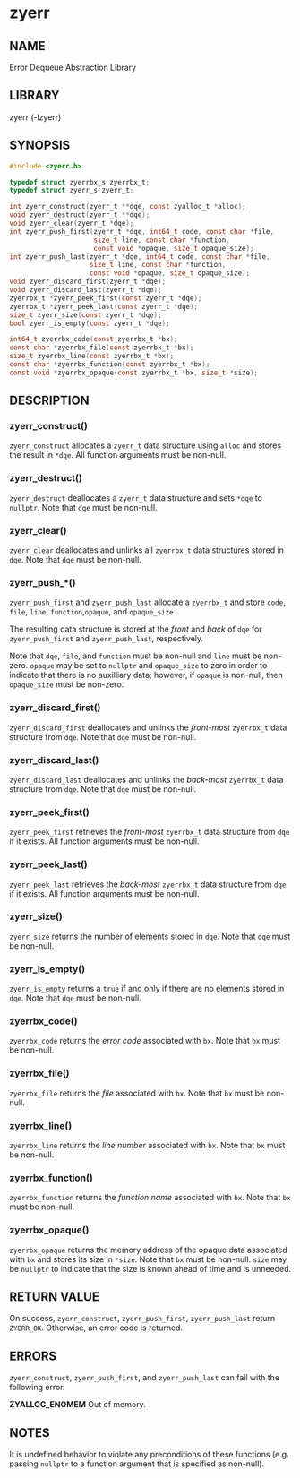 # zyerr

## NAME

Error Dequeue Abstraction Library

## LIBRARY

zyerr (-lzyerr)

## SYNOPSIS

```C
#include <zyerr.h>

typedef struct zyerrbx_s zyerrbx_t;
typedef struct zyerr_s zyerr_t;

int zyerr_construct(zyerr_t **dqe, const zyalloc_t *alloc);
void zyerr_destruct(zyerr_t **dqe);
void zyerr_clear(zyerr_t *dqe);
int zyerr_push_first(zyerr_t *dqe, int64_t code, const char *file,
                     size_t line, const char *function,
                     const void *opaque, size_t opaque_size);
int zyerr_push_last(zyerr_t *dqe, int64_t code, const char *file,
                    size_t line, const char *function,
                    const void *opaque, size_t opaque_size);
void zyerr_discard_first(zyerr_t *dqe);
void zyerr_discard_last(zyerr_t *dqe);
zyerrbx_t *zyerr_peek_first(const zyerr_t *dqe);
zyerrbx_t *zyerr_peek_last(const zyerr_t *dqe);
size_t zyerr_size(const zyerr_t *dqe);
bool zyerr_is_empty(const zyerr_t *dqe);

int64_t zyerrbx_code(const zyerrbx_t *bx);
const char *zyerrbx_file(const zyerrbx_t *bx);
size_t zyerrbx_line(const zyerrbx_t *bx);
const char *zyerrbx_function(const zyerrbx_t *bx);
const void *zyerrbx_opaque(const zyerrbx_t *bx, size_t *size);
```

## DESCRIPTION

### zyerr_construct()

`zyerr_construct` allocates a `zyerr_t` data structure using `alloc` and stores the result in `*dqe`. All function
arguments must be non-null.

### zyerr_destruct()

`zyerr_destruct` deallocates a `zyerr_t` data structure and sets `*dqe` to `nullptr`. Note that `dqe` must be non-null.

### zyerr_clear()

`zyerr_clear` deallocates and unlinks all `zyerrbx_t` data structures stored in `dqe`. Note that `dqe` must be non-null.

### zyerr_push_\*()

`zyerr_push_first` and `zyerr_push_last` allocate a `zyerrbx_t` and store `code`, `file`, `line`, `function`,`opaque`,
and `opaque_size`.

The resulting data structure is stored at the *front* and *back* of `dqe` for `zyerr_push_first` and `zyerr_push_last`,
respectively.

Note that `dqe`, `file`, and `function` must be non-null and `line` must be non-zero. `opaque` may be set to `nullptr`
and `opaque_size` to zero in order to indicate that there is no auxilliary data; however, if `opaque` is non-null,
then `opaque_size` must be non-zero.

### zyerr_discard_first()

`zyerr_discard_first` deallocates and unlinks the *front-most* `zyerrbx_t` data structure from `dqe`. Note that `dqe`
must be non-null.

### zyerr_discard_last()

`zyerr_discard_last` deallocates and unlinks the *back-most* `zyerrbx_t` data structure from `dqe`. Note that `dqe` must
be non-null.

### zyerr_peek_first()

`zyerr_peek_first` retrieves the *front-most* `zyerrbx_t` data structure from `dqe` if it exists. All function arguments
must be non-null.

### zyerr_peek_last()

`zyerr_peek_last` retrieves the *back-most* `zyerrbx_t` data structure from `dqe` if it exists. All function arguments
must be non-null.

### zyerr_size()

`zyerr_size` returns the number of elements stored in `dqe`. Note that `dqe` must be non-null.

### zyerr_is_empty()

`zyerr_is_empty` returns a `true` if and only if there are no elements stored in `dqe`. Note that `dqe` must be
non-null.

### zyerrbx_code()

`zyerrbx_code` returns the *error code* associated with `bx`. Note that `bx` must be non-null.

### zyerrbx_file()

`zyerrbx_file` returns the *file* associated with `bx`. Note that `bx` must be non-null.

### zyerrbx_line()

`zyerrbx_line` returns the *line number* associated with `bx`. Note that `bx` must be non-null.

### zyerrbx_function()

`zyerrbx_function` returns the *function name* associated with `bx`. Note that `bx` must be non-null.

### zyerrbx_opaque()

`zyerrbx_opaque` returns the memory address of the opaque data associated with `bx` and stores its size in `*size`. Note
that `bx` must be non-null. `size` may be `nullptr` to indicate that the size is known ahead of time and is unneeded.

## RETURN VALUE

On success, `zyerr_construct`, `zyerr_push_first`, `zyerr_push_last` return `ZYERR_OK`. Otherwise, an error code is
returned.

## ERRORS

`zyerr_construct`, `zyerr_push_first`, and `zyerr_push_last` can fail with the following error.

**ZYALLOC_ENOMEM** Out of memory.

## NOTES

It is undefined behavior to violate any preconditions of these functions (e.g. passing `nullptr` to a function argument
that is specified as non-null).

